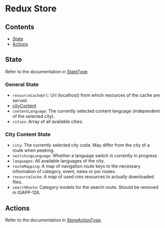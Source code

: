 # Redux Store

## Contents

- [State](#state)
- [Actions](#actions)

## State

Refer to the documentation in [StateType](../src/modules/app/StateType.js).

### General State

- `resourceCacheUrl`: Url (localhost) from which resources of the cache are served.
- [cityContent](#city-content-state)
- `contentLanguage`: The currently selected content language (independent of the selected city).
- `cities`: Array of all available cities.

### City Content State

- `city`: The currently selected city code. May differ from the city of a route when peeking.
- `switchingLanguage`: Whether a language switch is currently in progress.
- `languages`: All available languages of the city.
- `routeMapping`: A map of navigation route keys to the necessary information of category, event, news or poi routes.
- `resourceCache`: A map of used cms resources to actually downloaded files.
- `searchRoute`: Category models for the search route. Should be removed in IGAPP-126.

## Actions

Refer to the documentation in [StoreActionType](../src/modules/app/StoreActionType.js).
